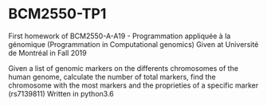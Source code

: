 # BCM2550-TP1

First homework of BCM2550-A-A19 - Programmation appliquée à la génomique (Programmation in Computational genomics)
Given at Université de Montréal in Fall 2019


Given a list of genomic markers on the differents chromosomes of the human genome, calculate the number of total markers, find the chromosome with the most markers and the proprieties of a specific marker (rs7139811)
Written in python3.6
